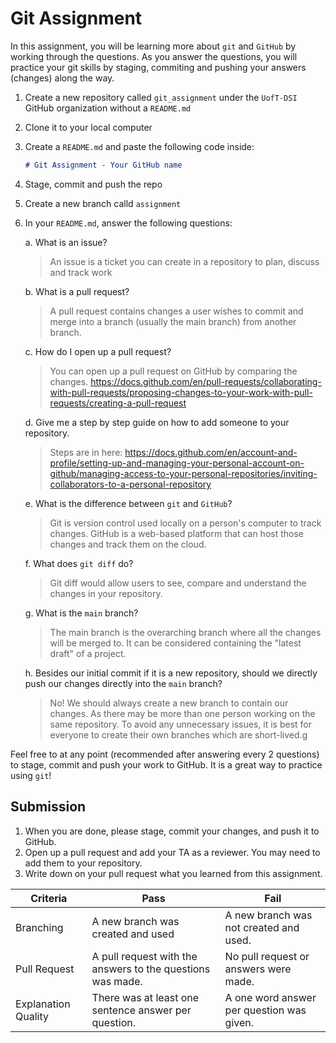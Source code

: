 # Git Assignment

In this assignment, you will be learning more about `git` and `GitHub` by working through the questions. As you answer the questions, you will practice your git skills by staging, commiting and pushing your answers (changes) along the way.

1. Create a new repository called `git_assignment` under the `UofT-DSI` GitHub organization without a `README.md`
2. Clone it to your local computer
3. Create a `README.md` and paste the following code inside:

    ```markdown
    # Git Assignment - Your GitHub name
    ```

4. Stage, commit and push the repo
5. Create a new branch calld `assignment`
6. In your `README.md`, answer the following questions:

    a. What is an issue?

    > An issue is a ticket you can create in a repository to plan, discuss and track work
    
    b. What is a pull request?

    > A pull request contains changes a user wishes to commit and merge into a branch (usually the main branch) from another branch.

    c. How do I open up a pull request?

    > You can open up a pull request on GitHub by comparing the changes. https://docs.github.com/en/pull-requests/collaborating-with-pull-requests/proposing-changes-to-your-work-with-pull-requests/creating-a-pull-request
    
    d. Give me a step by step guide on how to add someone to your repository.

    > Steps are in here: https://docs.github.com/en/account-and-profile/setting-up-and-managing-your-personal-account-on-github/managing-access-to-your-personal-repositories/inviting-collaborators-to-a-personal-repository

    e. What is the difference between `git` and `GitHub`?

    > Git is version control used locally on a person's computer to track changes. GitHub is a web-based platform that can host those changes and track them on the cloud.

    f. What does `git diff` do?

    > Git diff would allow users to see, compare and understand the changes in your repository.

    g. What is the `main` branch?

    > The main branch is the overarching branch where all the changes will be merged to. It can be considered containing the "latest draft" of a project.

    h. Besides our initial commit if it is a new repository, should we directly push our changes directly into the `main` branch?

    > No! We should always create a new branch to contain our changes. As there may be more than one person working on the same repository. To avoid any unnecessary issues, it is best for everyone to create their own branches which are short-lived.g

Feel free to at any point (recommended after answering every 2 questions) to stage, commit and push your work to GitHub. It is a great way to practice using `git`!

## Submission

1. When you are done, please stage, commit your changes, and push it to GitHub.
2. Open up a pull request and add your TA as a reviewer. You may need to add them to your repository.
3. Write down on your pull request what you learned from this assignment.

|Criteria|Pass|Fail|
|---|---|---|
|Branching|A new branch was created and used|A new branch was not created and used.|
|Pull Request|A pull request with the answers to the questions was made.|No pull request or answers were made.|
|Explanation Quality|There was at least one sentence answer per question.|A one word answer per question was given.|
